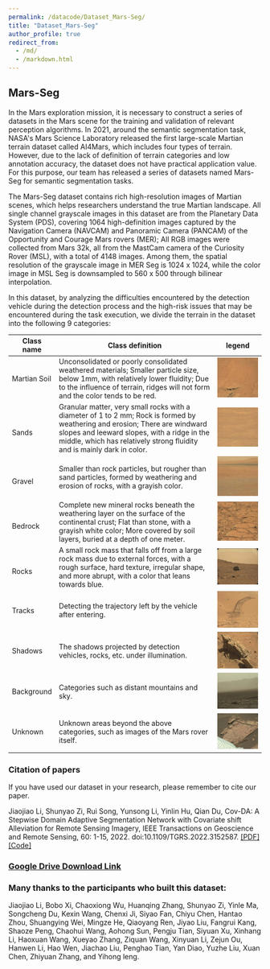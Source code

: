 ```yaml
---
permalink: /datacode/Dataset_Mars-Seg/
title: "Dataset_Mars-Seg"
author_profile: true
redirect_from: 
  - /md/
  - /markdown.html
---
```


## Mars-Seg

In the Mars exploration mission, it is necessary to construct a series of datasets in the Mars scene for the training and validation of relevant perception algorithms. In 2021, around the semantic segmentation task, NASA's Mars Science Laboratory released the first large-scale Martian terrain dataset called AI4Mars, which includes four types of terrain. However, due to the lack of definition of terrain categories and low annotation accuracy, the dataset does not have practical application value. For this purpose, our team has released a series of datasets named Mars-Seg for semantic segmentation tasks.

The Mars-Seg dataset contains rich high-resolution images of Martian scenes, which helps researchers understand the true Martian landscape. All single channel grayscale images in this dataset are from the Planetary Data System (PDS), covering 1064 high-definition images captured by the Navigation Camera (NAVCAM) and Panoramic Camera (PANCAM) of the Opportunity and Courage Mars rovers (MER); All RGB images were collected from Mars 32k, all from the MastCam camera of the Curiosity Rover (MSL), with a total of 4148 images. Among them, the spatial resolution of the grayscale image in MER Seg is 1024 x 1024, while the color image in MSL Seg is downsampled to 560 x 500 through bilinear interpolation.

In this dataset, by analyzing the difficulties encountered by the detection vehicle during the detection process and the high-risk issues that may be encountered during the task execution, we divide the terrain in the dataset into the following 9 categories:

| Class name                 | Class definition                                                     | legend                                                         |
| ------------------------ | ------------------------------------------------------------ | ------------------------------------------------------------ |
| Martian Soil | Unconsolidated or poorly consolidated weathered materials; Smaller particle size, below 1mm, with relatively lower fluidity; Due to the influence of terrain, ridges will not form and the color tends to be red. | <img src="/images/pic/exm1.png" alt="image-20220507173101076" style="zoom:50%;" /> |
| <br />Sands      | Granular matter, very small rocks with a diameter of 1 to 2 mm; Rock is formed by weathering and erosion; There are windward slopes and leeward slopes, with a ridge in the middle, which has relatively strong fluidity and is mainly dark in color. | <img src="/images/pic/image-20220507173119751.png" alt="image-20220507173119751" style="zoom:50%;" /> |
| <br />Gravel     | Smaller than rock particles, but rougher than sand particles, formed by weathering and erosion of rocks, with a grayish color. | <img src="/images/pic/image-20220507173131095.png" alt="image-20220507173131095" style="zoom:50%;" /> |
| <br />Bedrock    | Complete new mineral rocks beneath the weathering layer on the surface of the continental crust; Flat than stone, with a grayish white color; More covered by soil layers, buried at a depth of one meter.| <img src="/images/pic/image-20220507173200263.png" alt="image-20220507173200263" style="zoom:50%;" /> |
| <br />Rocks      | A small rock mass that falls off from a large rock mass due to external forces, with a rough surface, hard texture, irregular shape, and more abrupt, with a color that leans towards blue.| <img src="/images/pic/image-20220507173213432.png" alt="image-20220507173213432" style="zoom:50%;" /> |
| Tracks       | Detecting the trajectory left by the vehicle after entering.                                      | <img src="/images/pic/image-20220507173226008.png" alt="image-20220507173226008" style="zoom:50%;" /> |
| Shadows          | The shadows projected by detection vehicles, rocks, etc. under illumination.                             | <img src="/images/pic/image-20220507173246046.png" alt="image-20220507173246046" style="zoom:50%;" /> |
| Background       | Categories such as distant mountains and sky.                                        | <img src="/images/pic/image-20220507173257502.png" alt="image-20220507173257502" style="zoom:50%;" /> |
| Unknown          | Unknown areas beyond the above categories, such as images of the Mars rover itself.                 | <img src="/images/pic/image-20220507173311377.png" alt="image-20220507173311377" style="zoom:50%;" /> |



<!-- ### **2.文件组成**及使用方法

#### 2.1文件组成

Mars-Seg

├─MER
│  ├─JPEGImages	原始图像（.jpg）
│  └─SegmentationClassPNG	语义分割标签（.png）
└─MSL
    ├─JPEGImages	原始图像（.jpg）
    └─SegmentationClassPNG	语义分割标签（.png）

​	本数据集按照图像格式以及数据来源划分为了两组，其中MER数据集中均为1024 ×1024的灰度图像，MSL数据集中均为560×500的RGB图像。

#### 2.2使用方法

在有监督方法中，可以使用单独的MER或者MSL数据集完成训练、验证和测试；在无监督方法中，可以使用其中的任意一组作为源域数据集，另一组作为目标域数据集进行域适应训练。

#### 3.2数据类别统计

<img src="images\pic\counter.png" alt="image-20220507173246046" style="zoom:50%;" />

我们统计了数据集中包含各个类别的图像数量。 -->



### Citation of papers

If you have used our dataset in your research, please remember to cite our paper.

Jiaojiao Li, Shunyao Zi, Rui Song, Yunsong Li, Yinlin Hu, Qian Du, Cov-DA: A Stepwise Domain Adaptive Segmentation Network with Covariate shift Alleviation for Remote Sensing Imagery, IEEE Transactions on Geoscience and Remote Sensing, 60: 1-15, 2022. doi:10.1109/TGRS.2022.3152587. [[PDF]](https://ieeexplore.ieee.org/document/9716091)[[Code]](https://github.com/KL-Ding/TGRS-Cov_DA)

<!-- #### 论文亮点

​	我们提出了一种基于协变量域偏移的逐步域自适应分割网络。具体来说，为了缓解不同传感器采集数据时产生的协变量域偏移，我们设计了一个色彩空间映射统一模块。另外，使用了一个多统计量联合评估模块来捕捉子场景的不同统计特征，用于筛选目标域中高置信度的数据，并通过二次域适应进一步提高分割性能。

```
@ARTICLE{9716091,
  author={Li, Jiaojiao and Zi, Shunyao and Song, Rui and Li, Yunsong and Hu, Yinlin and Du, Qian},
  journal={IEEE Transactions on Geoscience and Remote Sensing}, 
  title={A Stepwise Domain Adaptive Segmentation Network With Covariate Shift Alleviation for Remote Sensing Imagery}, 
  year={2022},
  volume={60},
  number={},
  pages={1-15},
  doi={10.1109/TGRS.2022.3152587}}
``` -->

### [Google Drive Download Link](https://drive.google.com/drive/folders/1nOe2kNdI11MCohKwVuNoMcl8T7xoPAsS?usp=sharing)

### Many thanks to the participants who built this dataset:

Jiaojiao Li, Bobo Xi, Chaoxiong Wu, Huanqing Zhang, Shunyao Zi, Yinle Ma, Songcheng Du, Kexin Wang, Chenxi Ji, Siyao Fan, Chiyu Chen, Hantao Zhou, Shuangying Wei, Mingze He, Qiaoyang Ren, Jiyao Liu, Fangrui Kang, Shaoze Peng, Chaohui Wang, Aohong Sun, Pengju Tian, Siyuan Xu, Xinhang Li, Haoxuan Wang, Xueyao Zhang, Ziquan Wang, Xinyuan Li, Zejun Ou, Hanwen Li, Hao Wen, Jiachao Liu, Penghao Tian, Yan Diao, Yuzhe Liu, Xuan Chen, Zhiyuan Zhang, and Yihong leng.

<!-- #### 构建数据集成员

博士生：席博博、武超雄

硕士生：刘佳超、张欢庆、訾顺遥、马寅乐、杜松乘、田鹏昊、刁妍、刘玉哲、陈轩

本科生：张致源、冷奕泓 -->


<!-- ## Avaiable code -->

